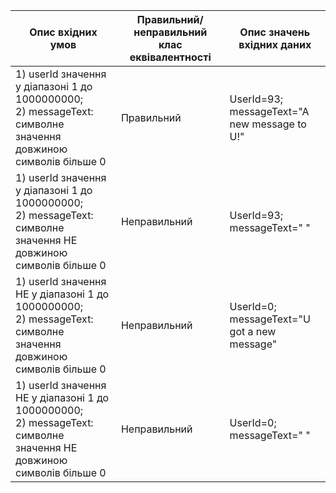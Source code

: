 | Опис вхідних умов | Правильний/неправильний клас еквівалентності | Опис значень вхідних даних |
|------------------|----------------------------------------------|-----------------------------|
| 1) userId значення у діапазоні 1 до 1000000000;<br>2) messageText: символне значення довжиною символів більше 0 | Правильний | UserId=93;<br> messageText="A new message to U!" |
| 1) userId значення  у діапазоні 1 до 1000000000;<br>2) messageText: символне значення НЕ довжиною символів більше 0 | Неправильний |  UserId=93;<br> messageText=" " |
| 1) userId значення НЕ у діапазоні 1 до 1000000000;<br>2) messageText: символне значення  довжиною символів більше 0 | Неправильний |  UserId=0; <br> messageText="U got a new message" |
| 1) userId значення НЕ у діапазоні 1 до 1000000000;<br>2) messageText: символне значення НЕ довжиною символів більше 0 | Неправильний |  UserId=0;<br> messageText=" " |
